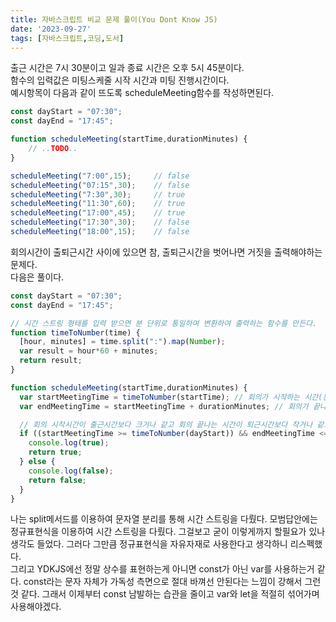 ```yaml
---
title: 자바스크립트 비교 문제 풀이(You Dont Know JS)
date: '2023-09-27'
tags: [자바스크립트,코딩,도서]
---  
```

출근 시간은 7시 30분이고 일과 종료 시간은 오후 5시 45분이다.  
함수의 입력값은 미팅스케줄 시작 시간과 미팅 진행시간이다.  
예시항목이 다음과 같이 뜨도록 scheduleMeeting함수를 작성하면된다.  

```javascript
const dayStart = "07:30";
const dayEnd = "17:45";

function scheduleMeeting(startTime,durationMinutes) {
    // ..TODO..
}

scheduleMeeting("7:00",15);     // false
scheduleMeeting("07:15",30);    // false
scheduleMeeting("7:30",30);     // true
scheduleMeeting("11:30",60);    // true
scheduleMeeting("17:00",45);    // true
scheduleMeeting("17:30",30);    // false
scheduleMeeting("18:00",15);    // false
```

회의시간이 출퇴근시간 사이에 있으면 참, 출퇴근시간을 벗어나면 거짓을 출력해야하는 문제다.  
다음은 풀이다.
```javascript
const dayStart = "07:30";
const dayEnd = "17:45";

// 시간 스트링 형태를 입력 받으면 분 단위로 통일하여 변환하여 출력하는 함수를 만든다.
function timeToNumber(time) {
  [hour, minutes] = time.split(":").map(Number);
  var result = hour*60 + minutes;
  return result;
}

function scheduleMeeting(startTime,durationMinutes) {
  var startMeetingTime = timeToNumber(startTime); // 회의가 시작하는 시간(분)
  var endMeetingTime = startMeetingTime + durationMinutes; // 회의가 끝나는 시간(분)

  // 회의 시작시간이 출근시간보다 크거나 같고 회의 끝나는 시간이 퇴근시간보다 작거나 같으면 된다.
  if ((startMeetingTime >= timeToNumber(dayStart)) && endMeetingTime <= timeToNumber(dayEnd)) {
    console.log(true);
    return true;
  } else {
    console.log(false);
    return false;
  } 
}
```
나는 split메서드를 이용하여 문자열 분리를 통해 시간 스트링을 다뤘다. 모범답안에는 정규표현식을 이용하여 시간 스트링을 다뤘다. 그걸보고 굳이 이렇게까지 할필요가 있나 생각도 들었다. 그러다 그만큼 정규표현식을 자유자재로 사용한다고 생각하니 리스펙했다.  
그리고 YDKJS에선 정말 상수를 표현하는게 아니면 const가 아닌 var를 사용하는거 같다. const라는 문자 자체가 가독성 측면으로 절대 바껴선 안된다는 느낌이 강해서 그런것 같다. 그래서 이제부터 const 남발하는 습관을 줄이고 var와 let을 적절히 섞어가며 사용해야겠다.
